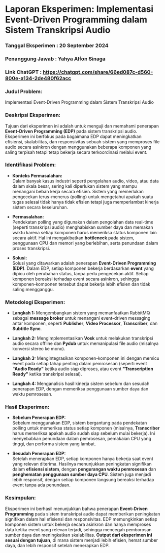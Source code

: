 # Laporan Eksperimen: Implementasi Event-Driven Programming dalam Sistem Transkripsi Audio

### Tanggal Eksperimen : 20 September 2024

### Penanggung Jawab : Yahya Alfon Sinaga

### Link ChatGPT : <https://chatgpt.com/share/66ed087c-d560-800e-a134-2de480f62acc>

### **Judul Problem:**  

Implementasi Event-Driven Programming dalam Sistem Transkripsi Audio

### **Deskripsi Eksperimen:**

Tujuan dari eksperimen ini adalah untuk menguji dan memahami penerapan **Event-Driven Programming (EDP)** pada sistem transkripsi audio. Eksperimen ini berfokus pada bagaimana EDP dapat meningkatkan efisiensi, skalabilitas, dan responsivitas sebuah sistem yang memproses file audio secara asinkron dengan menggunakan beberapa komponen yang saling terpisah tetapi tetap bekerja secara terkoordinasi melalui event.

### **Identifikasi Problem:**

- **Konteks Permasalahan:**  
  Dalam banyak kasus industri seperti pengolahan audio, video, atau data dalam skala besar, sering kali diperlukan sistem yang mampu menangani beban kerja secara efisien. Sistem yang memerlukan pengecekan terus-menerus (polling) untuk mengetahui apakah suatu tugas selesai tidak hanya tidak efisien tetapi juga memperlambat kinerja sistem secara keseluruhan.

- **Permasalahan:**  
  Pendekatan polling yang digunakan dalam pengolahan data real-time (seperti transkripsi audio) menghabiskan sumber daya dan memakan waktu karena setiap komponen harus memeriksa status komponen lain secara aktif. Hal ini mengakibatkan **bottleneck** pada sistem, penggunaan CPU dan memori yang berlebihan, serta penundaan dalam proses transkripsi.

- **Solusi:**  
  Solusi yang ditawarkan adalah penerapan **Event-Driven Programming (EDP)**. Dalam EDP, setiap komponen bekerja berdasarkan **event** yang dipicu oleh perubahan status, tanpa perlu pengecekan aktif. Setiap komponen bereaksi terhadap event secara asinkron, sehingga komponen-komponen tersebut dapat bekerja lebih efisien dan tidak saling mengganggu.

### **Metodologi Eksperimen:**

- **Langkah 1:** Mengembangkan sistem yang memanfaatkan RabbitMQ sebagai **message broker** untuk menangani event-driven messaging antar komponen, seperti **Publisher**, **Video Processor**, **Transcriber**, dan **Subtitle Sync**.
  
- **Langkah 2:** Mengimplementasikan **Vosk** untuk melakukan transkripsi audio secara offline dan **Pydub** untuk memanipulasi file audio (misalnya konversi stereo ke mono).

- **Langkah 3:** Mengintegrasikan komponen-komponen ini dengan memicu event pada setiap tahap penting dalam pemrosesan (seperti event **"Audio Ready"** ketika audio siap diproses, atau event **"Transcription Ready"** ketika transkripsi selesai).

- **Langkah 4:** Menganalisis hasil kinerja sistem sebelum dan sesudah penerapan EDP, dengan memeriksa penggunaan sumber daya dan waktu pemrosesan.

### **Hasil Eksperimen:**

- **Sebelum Penerapan EDP:**  
  Sebelum menggunakan EDP, sistem bergantung pada pendekatan polling untuk memeriksa status setiap komponen (misalnya, **Transcriber** harus memeriksa apakah audio sudah siap sebelum mulai bekerja). Ini menyebabkan penundaan dalam pemrosesan, pemakaian CPU yang tinggi, dan performa sistem yang lambat.

- **Sesudah Penerapan EDP:**  
  Setelah menerapkan EDP, setiap komponen hanya bekerja saat event yang relevan diterima. Hasilnya menunjukkan peningkatan signifikan dalam **efisiensi sistem**, dengan **pengurangan waktu pemrosesan** dan **penghematan penggunaan sumber daya CPU**. Sistem juga menjadi lebih responsif, dengan setiap komponen langsung bereaksi terhadap event tanpa ada penundaan.

### **Kesimpulan:**

Eksperimen ini berhasil menunjukkan bahwa penerapan **Event-Driven Programming** pada sistem transkripsi audio dapat memberikan peningkatan signifikan dalam hal efisiensi dan responsivitas. EDP memungkinkan setiap komponen sistem untuk bekerja secara asinkron dan hanya memproses data ketika event yang relevan terjadi, sehingga mencegah pemborosan sumber daya dan meningkatkan skalabilitas. **Output dari eksperimen ini sesuai dengan tujuan**, di mana sistem menjadi lebih efisien, hemat sumber daya, dan lebih responsif setelah menerapkan EDP.
